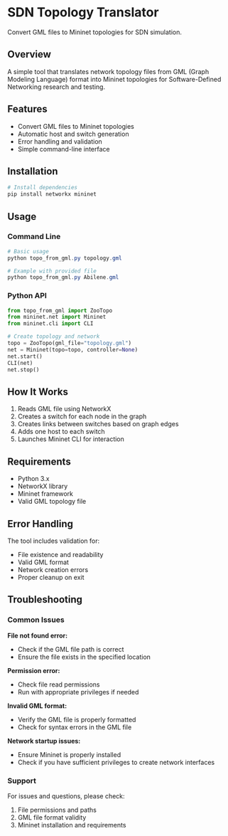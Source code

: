 # SDN Topology Translator

Convert GML files to Mininet topologies for SDN simulation.

## Overview

A simple tool that translates network topology files from GML (Graph Modeling Language) format into Mininet topologies for Software-Defined Networking research and testing.

## Features

- Convert GML files to Mininet topologies
- Automatic host and switch generation
- Error handling and validation
- Simple command-line interface

## Installation

```powershell
# Install dependencies
pip install networkx mininet
```

## Usage

### Command Line

```powershell
# Basic usage
python topo_from_gml.py topology.gml

# Example with provided file
python topo_from_gml.py Abilene.gml
```

### Python API

```python
from topo_from_gml import ZooTopo
from mininet.net import Mininet
from mininet.cli import CLI

# Create topology and network
topo = ZooTopo(gml_file="topology.gml")
net = Mininet(topo=topo, controller=None)
net.start()
CLI(net)
net.stop()
```

## How It Works

1. Reads GML file using NetworkX
2. Creates a switch for each node in the graph
3. Creates links between switches based on graph edges
4. Adds one host to each switch
5. Launches Mininet CLI for interaction

## Requirements

- Python 3.x
- NetworkX library
- Mininet framework
- Valid GML topology file

## Error Handling

The tool includes validation for:
- File existence and readability
- Valid GML format
- Network creation errors
- Proper cleanup on exit

## Troubleshooting

### Common Issues

**File not found error:**
- Check if the GML file path is correct
- Ensure the file exists in the specified location

**Permission error:**
- Check file read permissions
- Run with appropriate privileges if needed

**Invalid GML format:**
- Verify the GML file is properly formatted
- Check for syntax errors in the GML file

**Network startup issues:**
- Ensure Mininet is properly installed
- Check if you have sufficient privileges to create network interfaces

### Support

For issues and questions, please check:
1. File permissions and paths
2. GML file format validity
3. Mininet installation and requirements
